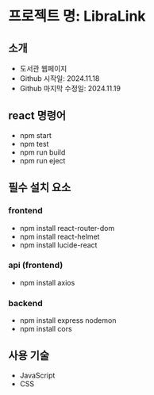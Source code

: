 # 프로젝트 명: LibraLink

## 소개
- 도서관 웹페이지
- Github 시작일: 2024.11.18
- Github 마지막 수정일: 2024.11.19

## react 명령어
- npm start
- npm test
- npm run build
- npm run eject


## 필수 설치 요소

### frontend
- npm install react-router-dom
- npm install react-helmet
- npm install lucide-react
### api (frontend)
- npm install axios

### backend
- npm install express nodemon
- npm install cors

## 사용 기술
- JavaScript
- CSS
